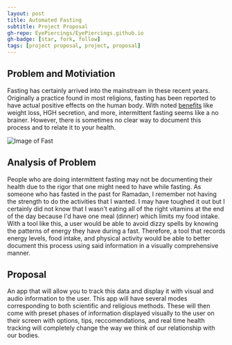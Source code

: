 ```yaml
---
layout: post
title: Automated Fasting
subtitle: Project Proposal
gh-repo: EyePiercings/EyePiercings.github.io
gh-badge: [star, fork, follow]
tags: [project proposal, project, proposal]
---
```


## Problem and Motiviation
Fasting has certainly arrived into the mainstream in these recent years. Originally a practice found in most religions, fasting has 
been reported to have actual positive effects on the human body. With noted [benefits](https://draxe.com/benefits-fasting/) like weight 
loss, HGH secretion, and more, intermittent fasting seems like a no brainer. However, there is sometimes no clear way to document this 
process and to relate it to your health. 

![Image of Fast](https://www.lds.org/youth/bc/youth/article/fasting-is-what/images/fasting-is-what-517x268-ne89oct38-Westerberg.jpg)

## Analysis of Problem
People who are doing intermittent fasting may not be documenting their health due to the rigor that one might need to have while fasting. 
As someone who has fasted in the past for Ramadan, I remember not having the strength to do the activities that I wanted. I may have 
toughed it out but I certainly did not know that I wasn't eating all of the right vitamins at the end of the day because I'd have one meal
(dinner) which limits my food intake. With a tool like this, a user would be able to avoid dizzy spells by knowing the patterns of energy 
they have during a fast. Therefore, a tool that records energy levels, food intake, and physical activity would be able to better document
this process using said information in a visually comprehensive manner.

## Proposal
An app that will allow you to track this data and display it with visual and audio information to the user. This app will have several modes corresponding to both scientific and religious methods. These will then come with preset phases of information displayed visually to 
the user on their screen with options, tips, reccomendations, and real time health tracking will completely change the way we think of our
relationship with our bodies.
